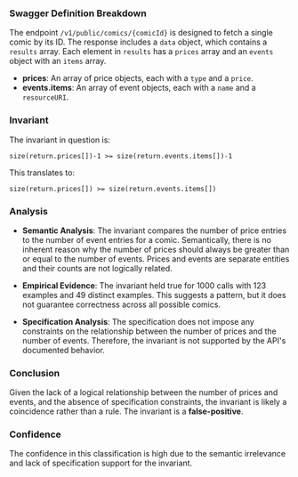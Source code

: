 ### Swagger Definition Breakdown

The endpoint `/v1/public/comics/{comicId}` is designed to fetch a single comic by its ID. The response includes a `data` object, which contains a `results` array. Each element in `results` has a `prices` array and an `events` object with an `items` array.

- **prices**: An array of price objects, each with a `type` and a `price`.
- **events.items**: An array of event objects, each with a `name` and a `resourceURI`.

### Invariant

The invariant in question is:

`size(return.prices[])-1 >= size(return.events.items[])-1`

This translates to:

`size(return.prices[]) >= size(return.events.items[])`

### Analysis

- **Semantic Analysis**: The invariant compares the number of price entries to the number of event entries for a comic. Semantically, there is no inherent reason why the number of prices should always be greater than or equal to the number of events. Prices and events are separate entities and their counts are not logically related.

- **Empirical Evidence**: The invariant held true for 1000 calls with 123 examples and 49 distinct examples. This suggests a pattern, but it does not guarantee correctness across all possible comics.

- **Specification Analysis**: The specification does not impose any constraints on the relationship between the number of prices and the number of events. Therefore, the invariant is not supported by the API's documented behavior.

### Conclusion

Given the lack of a logical relationship between the number of prices and events, and the absence of specification constraints, the invariant is likely a coincidence rather than a rule. The invariant is a **false-positive**.

### Confidence

The confidence in this classification is high due to the semantic irrelevance and lack of specification support for the invariant.
